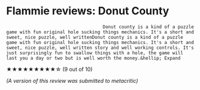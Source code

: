 # Flammie reviews: Donut County
                                    
                                                        
                                        Donut county is a kind of a puzzle game with fun original hole sucking things mechanics. It's a short and sweet, nice puzzle, well writtenDonut county is a kind of a puzzle game with fun original hole sucking things mechanics. It's a short and sweet, nice puzzle, well written story and well working controls. It's just surprisingly fun to swallow things with a hole, the game will last you a day or two but is well worth the money.&hellip; Expand
            

                                
                                
★★★★★★★★★☆ (9 out of 10)

*(A version of this review was submitted to metacritic)*
